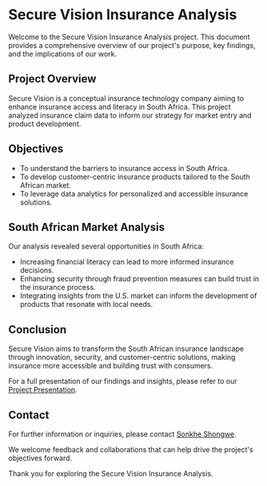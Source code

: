 # Secure Vision Insurance Analysis

Welcome to the Secure Vision Insurance Analysis project. This document provides a comprehensive overview of our project's purpose, key findings, and the implications of our work.

## Project Overview
Secure Vision is a conceptual insurance technology company aiming to enhance insurance access and literacy in South Africa. This project analyzed insurance claim data to inform our strategy for market entry and product development.

## Objectives
- To understand the barriers to insurance access in South Africa.
- To develop customer-centric insurance products tailored to the South African market.
- To leverage data analytics for personalized and accessible insurance solutions.

## South African Market Analysis
Our analysis revealed several opportunities in South Africa:
- Increasing financial literacy can lead to more informed insurance decisions.
- Enhancing security through fraud prevention measures can build trust in the insurance process.
- Integrating insights from the U.S. market can inform the development of products that resonate with local needs.

## Conclusion
Secure Vision aims to transform the South African insurance landscape through innovation, security, and customer-centric solutions, making insurance more accessible and building trust with consumers.

For a full presentation of our findings and insights, please refer to our [Project Presentation](link-to-presentation).

## Contact
For further information or inquiries, please contact [Sonkhe Shongwe](shongwesonkhe@gmail.com).

We welcome feedback and collaborations that can help drive the project's objectives forward.

Thank you for exploring the Secure Vision Insurance Analysis.
